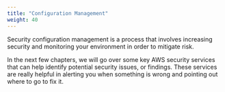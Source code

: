 ```yaml
---
title: "Configuration Management"
weight: 40
---
```


Security configuration management is a process that involves increasing security and monitoring your environment in order to mitigate risk. 

In the next few chapters, we will go over some key AWS security services that can help identify potential security issues, or findings. These services are really helpful in alerting you when something is wrong and pointing out where to go to fix it. 